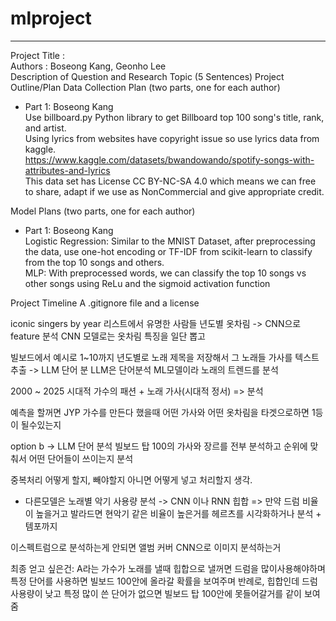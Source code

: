 # mlproject
<hr>

Project Title : 
<br>
Authors : Boseong Kang, Geonho Lee
<br>
Description of Question and Research Topic (5 Sentences)
Project Outline/Plan
Data Collection Plan (two parts, one for each author)<br>
- Part 1: Boseong Kang <br>
Use billboard.py Python library to get Billboard top 100 song's title, rank, and artist. <br>
Using lyrics from websites have copyright issue so use lyrics data from kaggle. <br>
https://www.kaggle.com/datasets/bwandowando/spotify-songs-with-attributes-and-lyrics <br>
This data set has License CC BY-NC-SA 4.0 which means we can free to share, adapt if we use as NonCommercial and give appropriate credit. <br>


Model Plans (two parts, one for each author) <br>
- Part 1: Boseong Kang <br>
Logistic Regression: Similar to the MNIST Dataset, after preprocessing the data, use one-hot encoding or TF-IDF from scikit-learn to classify from the top 10 songs and others. <br>
MLP: With preprocessed words, we can classify the top 10 songs vs other songs using ReLu and the sigmoid activation function

Project Timeline
A .gitignore file and a license

iconic singers by year 리스트에서 유명한 사람들 년도별 옷차림 -> CNN으로 feature 분석
CNN 모델로는 옷차림 특징을 일단 뽑고

빌보드에서 예시로 1~10까지 년도별로 노래 제목을 저장해서 그 노래들 가사를 텍스트 추출 -> LLM 단어 분
LLM은 단어분석 ML모델이라 노래의 트렌드를 분석

2000 ~ 2025 시대적 가수의 패션 + 노래 가사(시대적 정서) => 분석

예측을 할꺼면 JYP 가수를 만든다 했을때 어떤 가사와 어떤 옷차림을 타겟으로하면 1등이 될수있는지

option b -> LLM 단어 분석 
빌보드 탑 100의 가사와 장르를 전부 분석하고 순위에 맞춰서 어떤 단어들이 쓰이는지 분석

중복처리 어떻게 할지, 빼야할지 아니면 어떻게 넣고 처리할지 생각. 

+ 다른모델은 노래별 악기 사용량 분석 -> CNN 이나 RNN 
힙합 => 만약 드럼 비율이 높을거고 
발라드면 현악기 같은 비율이 높은거를 헤르츠를 시각화하거나 분석 + 템포까지 

이스펙트럼으로 분석하는게 안되면 
앨범 커버 CNN으로 이미지 분석하는거 


최종 얻고 싶은건:
A라는 가수가 노래를 낼때 힙합으로 낼꺼면 드럼을 많이사용해야하며 특정 단어를 사용하면 빌보드 100안에 올라갈 확률을 보여주며 
반례로, 힙합인데 드럼 사용량이 낮고 특정 많이 쓴 단어가 없으면 빌보드 탑 100안에 못들어갈거를 같이 보여줌 

